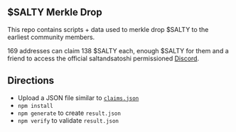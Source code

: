 ## $SALTY Merkle Drop

This repo contains scripts + data used to merkle drop $SALTY to the earliest community members.

169 addresses can claim 138 $SALTY each, enough $SALTY for them and a friend to access the official saltandsatoshi permissioned [Discord](https://discord.gg/ruzPsVSZs).

## Directions
* Upload a JSON file similar to [`claims.json`]("./claims.json")
* `npm install`
* `npm generate` to create `result.json`
* `npm verify` to validate `result.json`
